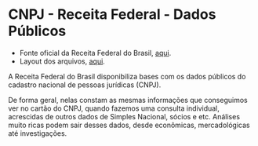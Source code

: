 # CNPJ - Receita Federal - Dados Públicos
- Fonte oficial da Receita Federal do Brasil, [aqui](https://www.gov.br/receitafederal/pt-br/assuntos/orientacao-tributaria/cadastros/consultas/dados-publicos-cnpj).
- Layout dos arquivos, [aqui](https://www.gov.br/receitafederal/pt-br/assuntos/orientacao-tributaria/cadastros/consultas/arquivos/NOVOLAYOUTDOSDADOSABERTOSDOCNPJ.pdf).

A Receita Federal do Brasil disponibiliza bases com os dados públicos do cadastro nacional de pessoas jurídicas (CNPJ).

De forma geral, nelas constam as mesmas informações que conseguimos ver no cartão do CNPJ, quando fazemos uma consulta individual, acrescidas de outros dados de Simples Nacional, sócios e etc. Análises muito ricas podem sair desses dados, desde econômicas, mercadológicas até investigações.

[comment]: <> (Nesse repositório consta um processo de ETL para **i&#41;** baixar os arquivos; **ii&#41;** descompactar; **iii&#41;** ler, tratar e **iv&#41;** inserir num banco de dados relacional PostgreSQL.)

[comment]: <> (---------------------)

[comment]: <> (### Infraestrutura necessária:)

[comment]: <> (- [Python 3.8]&#40;https://www.python.org/downloads/release/python-3810/&#41;)

[comment]: <> (- [PostgreSQL 13]&#40;https://www.postgresql.org/download/&#41;)

[comment]: <> (---------------------)

[comment]: <> (### How to use:)

[comment]: <> (1. Com o Postgre instalado, inicie a instância do servidor &#40;pode ser local&#41; e crie o banco de dados conforme o arquivo `banco_de_dados.sql`.)

[comment]: <> (2. Conforme o seu ambiente, crie um arquivo `.env` no diretório `code`, conforme as variáveis de ambiente do arquivo `.env_template`:)

[comment]: <> (    - `OUTPUT_FILES_PATH`: diretório de destino para o donwload dos arquivos)

[comment]: <> (    - `EXTRACTED_FILES_PATH`: diretório de destino para a extração dos arquivos .zip)

[comment]: <> (    - `DB_USER`: usuário do banco de dados criado pelo arquivo `banco_de_dados.sql`)

[comment]: <> (    - `DB_PASSWORD`: senha do usuário do BD)

[comment]: <> (    - `DB_HOST`: host da conexão com o BD)

[comment]: <> (    - `DB_PORT`: porta da conexão com o BD)

[comment]: <> (    - `DB_NAME`: nome da base de dados na instância &#40;`Dados_RFB` - conforme arquivo `banco_de_dados.sql`&#41;)

[comment]: <> (3. Instale as bibliotecas necessárias, disponíveis em `requirements.txt`:)

[comment]: <> (```)

[comment]: <> (pip install -r requirements.txt)

[comment]: <> (```)

[comment]: <> (4. Execute o arquivo `ETL_coletar_dados_e_gravar_BD.py` e aguarde a finalização do processo.)

[comment]: <> (    - Os arquivos são grandes. Dependendo da infraestrutura isso deve levar muitas horas para conclusão.)

[comment]: <> (    - Arquivos de 08/05/2021: `4,68 GB` compactados e `17,1 GB` descompactados.)

[comment]: <> (---------------------)

[comment]: <> (### Tabelas geradas:)

[comment]: <> (- Para maiores informações, consulte o [layout]&#40;https://www.gov.br/receitafederal/pt-br/assuntos/orientacao-tributaria/cadastros/consultas/arquivos/NOVOLAYOUTDOSDADOSABERTOSDOCNPJ.pdf&#41;.)

[comment]: <> (    - `empresa`: dados cadastrais da empresa em nível de matriz)

[comment]: <> (    - `estabelecimento`: dados analíticos da empresa por unidade / estabelecimento &#40;telefones, endereço, filial, etc&#41;)

[comment]: <> (    - `socios`: dados cadastrais dos sócios das empresas)

[comment]: <> (    - `simples`: dados de MEI e Simples Nacional)

[comment]: <> (    - `cnae`: código e descrição dos CNAEs)

[comment]: <> (    - `quals`: tabela de qualificação das pessoas físicas - sócios, responsável e representante legal.)

[comment]: <> (    - `natju`: tabela de naturezas jurídicas - código e descrição.)

[comment]: <> (    - `moti`: tabela de motivos da situação cadastral - código e descrição.)

[comment]: <> (    - `pais`: tabela de países - código e descrição.)

[comment]: <> (    - `munic`: tabela de municípios - código e descrição.)


[comment]: <> (- Pelo volume de dados, as tabelas  `empresa`, `estabelecimento`, `socios` e `simples` possuem índices para a coluna `cnpj_basico`, que é a principal chave de ligação entre elas.)

[comment]: <> (### Modelo de Entidade Relacionamento:)

[comment]: <> (![alt text]&#40;https://github.com/aphonsoar/Receita_Federal_do_Brasil_-_Dados_Publicos_CNPJ/blob/master/Dados_RFB_ERD.png&#41;)
